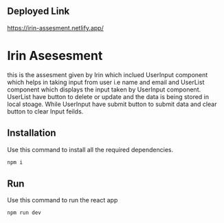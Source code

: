 ## Deployed Link

https://irin-assesment.netlify.app/

# Irin Asesesment

this is the assesment given by Irin which inclued UserInput component which helps in taking input from user i.e name and email and UserList component which displays the input taken by UserInput component. UserList have button to delete or update and the data is being stored in local stoage. While UserInput have submit button to submit data and clear button to clear Input feilds.

## Installation

Use this command to install all the required dependencies.

```bash
npm i
```

## Run

Use this command to run the react app

```bash
npm run dev
```
